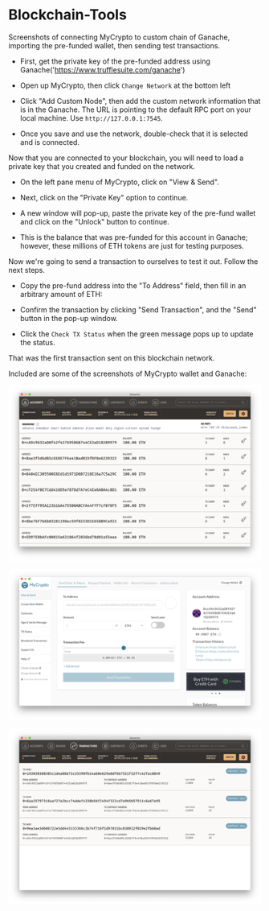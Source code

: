 # Blockchain-Tools

Screenshots of connecting MyCrypto to custom chain of Ganache, importing the pre-funded wallet, then sending test transactions.

* First, get the private key of the pre-funded address using Ganache('https://www.trufflesuite.com/ganache')

* Open up MyCrypto, then click `Change Network` at the bottom left

* Click "Add Custom Node", then add the custom network information that is in the Ganache. The URL is pointing to the default RPC port on your local machine. Use `http://127.0.0.1:7545`.

* Once you save and use the network, double-check that it is selected and is connected.

Now that you are connected to your blockchain, you will need to load a private key that you created and funded on the network.

* On the left pane menu of MyCrypto, click on "View & Send".

* Next, click on the "Private Key" option to continue.

* A new window will pop-up, paste the private key of the pre-fund wallet and click on the "Unlock" button to continue.

* This is the balance that was pre-funded for this account in Ganache; however, these millions of ETH tokens are just for testing purposes.

Now we're going to send a transaction to ourselves to test it out. Follow the next steps.

* Copy the pre-fund address into the "To Address" field, then fill in an arbitrary amount of ETH:

* Confirm the transaction by clicking "Send Transaction", and the "Send" button in the pop-up window.

* Click the `Check TX Status` when the green message pops up to update the status.

That was the first transaction sent on this blockchain network. 

Included are some of the screenshots of MyCrypto wallet and Ganache:

![Ganache ETH](Ganache_account.png)

![MyCrypto wallet](MyCrypto_wallet.png)

![Ganache transactions](Ganache_transactions.png)


